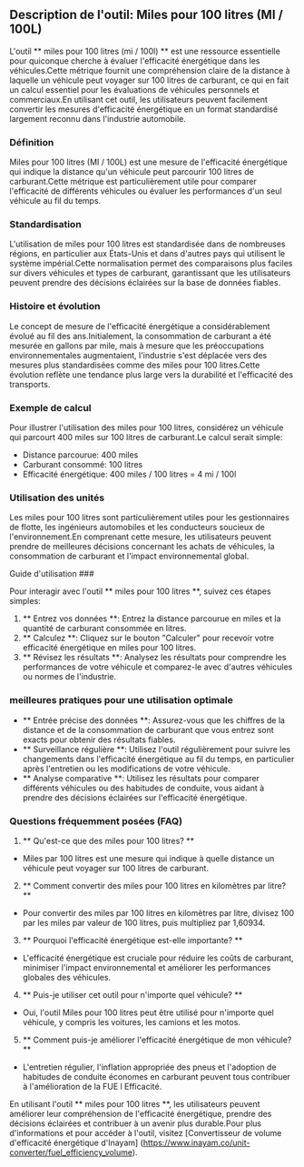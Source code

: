 ## Description de l'outil: Miles pour 100 litres (MI / 100L)

L'outil ** miles pour 100 litres (mi / 100l) ** est une ressource essentielle pour quiconque cherche à évaluer l'efficacité énergétique dans les véhicules.Cette métrique fournit une compréhension claire de la distance à laquelle un véhicule peut voyager sur 100 litres de carburant, ce qui en fait un calcul essentiel pour les évaluations de véhicules personnels et commerciaux.En utilisant cet outil, les utilisateurs peuvent facilement convertir les mesures d'efficacité énergétique en un format standardisé largement reconnu dans l'industrie automobile.

### Définition

Miles pour 100 litres (MI / 100L) est une mesure de l'efficacité énergétique qui indique la distance qu'un véhicule peut parcourir 100 litres de carburant.Cette métrique est particulièrement utile pour comparer l'efficacité de différents véhicules ou évaluer les performances d'un seul véhicule au fil du temps.

### Standardisation

L'utilisation de miles pour 100 litres est standardisée dans de nombreuses régions, en particulier aux États-Unis et dans d'autres pays qui utilisent le système impérial.Cette normalisation permet des comparaisons plus faciles sur divers véhicules et types de carburant, garantissant que les utilisateurs peuvent prendre des décisions éclairées sur la base de données fiables.

### Histoire et évolution

Le concept de mesure de l'efficacité énergétique a considérablement évolué au fil des ans.Initialement, la consommation de carburant a été mesurée en gallons par mile, mais à mesure que les préoccupations environnementales augmentaient, l'industrie s'est déplacée vers des mesures plus standardisées comme des miles pour 100 litres.Cette évolution reflète une tendance plus large vers la durabilité et l'efficacité des transports.

### Exemple de calcul

Pour illustrer l'utilisation des miles pour 100 litres, considérez un véhicule qui parcourt 400 miles sur 100 litres de carburant.Le calcul serait simple:

- Distance parcourue: 400 miles
- Carburant consommé: 100 litres
- Efficacité énergétique: 400 miles / 100 litres = 4 mi / 100l

### Utilisation des unités

Les miles pour 100 litres sont particulièrement utiles pour les gestionnaires de flotte, les ingénieurs automobiles et les conducteurs soucieux de l'environnement.En comprenant cette mesure, les utilisateurs peuvent prendre de meilleures décisions concernant les achats de véhicules, la consommation de carburant et l'impact environnemental global.

Guide d'utilisation ###

Pour interagir avec l'outil ** miles pour 100 litres **, suivez ces étapes simples:

1. ** Entrez vos données **: Entrez la distance parcourue en miles et la quantité de carburant consommée en litres.
2. ** Calculez **: Cliquez sur le bouton "Calculer" pour recevoir votre efficacité énergétique en miles pour 100 litres.
3. ** Révisez les résultats **: Analysez les résultats pour comprendre les performances de votre véhicule et comparez-le avec d'autres véhicules ou normes de l'industrie.

### meilleures pratiques pour une utilisation optimale

- ** Entrée précise des données **: Assurez-vous que les chiffres de la distance et de la consommation de carburant que vous entrez sont exacts pour obtenir des résultats fiables.
- ** Surveillance régulière **: Utilisez l'outil régulièrement pour suivre les changements dans l'efficacité énergétique au fil du temps, en particulier après l'entretien ou les modifications de votre véhicule.
- ** Analyse comparative **: Utilisez les résultats pour comparer différents véhicules ou des habitudes de conduite, vous aidant à prendre des décisions éclairées sur l'efficacité énergétique.

### Questions fréquemment posées (FAQ)

1. ** Qu'est-ce que des miles pour 100 litres? **
- Miles par 100 litres est une mesure qui indique à quelle distance un véhicule peut voyager sur 100 litres de carburant.

2. ** Comment convertir des miles pour 100 litres en kilomètres par litre? **
- Pour convertir des miles par 100 litres en kilomètres par litre, divisez 100 par les miles par valeur de 100 litres, puis multipliez par 1,60934.

3. ** Pourquoi l'efficacité énergétique est-elle importante? **
- L'efficacité énergétique est cruciale pour réduire les coûts de carburant, minimiser l'impact environnemental et améliorer les performances globales des véhicules.

4. ** Puis-je utiliser cet outil pour n'importe quel véhicule? **
- Oui, l'outil Miles pour 100 litres peut être utilisé pour n'importe quel véhicule, y compris les voitures, les camions et les motos.

5. ** Comment puis-je améliorer l'efficacité énergétique de mon véhicule? **
- L'entretien régulier, l'inflation appropriée des pneus et l'adoption de habitudes de conduite économes en carburant peuvent tous contribuer à l'amélioration de la FUE l Efficacité.

En utilisant l'outil ** miles pour 100 litres **, les utilisateurs peuvent améliorer leur compréhension de l'efficacité énergétique, prendre des décisions éclairées et contribuer à un avenir plus durable.Pour plus d'informations et pour accéder à l'outil, visitez [Convertisseur de volume d'efficacité énergétique d'Inayam] (https://www.inayam.co/unit-converter/fuel_efficiency_volume).